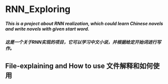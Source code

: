 # RNN_Exploring
##### This is a project about RNN realization, which could learn Chinese novels and write novels with given start word.
##### 这是一个关于RNN实现的项目，它可以学习中文小说，并根据给定开始词进行写作。

## File-explaining and How to use 文件解释和如何使用
